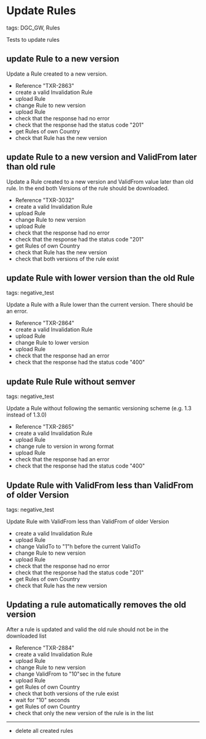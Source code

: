 # Update Rules

tags: DGC_GW, Rules

Tests to update rules

## update Rule to a new version

Update a Rule created to a new version.

* Reference "TXR-2863"
* create a valid Invalidation Rule
* upload Rule
* change Rule to new version
* upload Rule
* check that the response had no error
* check that the response had the status code "201"
* get Rules of own Country
* check that Rule has the new version

## update Rule to a new version and ValidFrom later than old rule

Update a Rule created to a new version and ValidFrom value later than old rule. In the end both Versions of the rule should be downloaded.

* Reference "TXR-3032"
* create a valid Invalidation Rule
* upload Rule
* change Rule to new version
* upload Rule
* check that the response had no error
* check that the response had the status code "201"
* get Rules of own Country
* check that Rule has the new version
* check that both versions of the rule exist

## update Rule with lower version than the old Rule

tags: negative_test

Update a Rule with a Rule lower than the current version. There should be an error.

* Reference "TXR-2864"
* create a valid Invalidation Rule
* upload Rule
* change Rule to lower version
* upload Rule
* check that the response had an error
* check that the response had the status code "400"

## update Rule Rule without semver

tags: negative_test

Update a Rule without following the semantic versioning scheme (e.g. 1.3 instead of 1.3.0)

* Reference "TXR-2865"
* create a valid Invalidation Rule
* upload Rule
* change rule to version in wrong format
* upload Rule
* check that the response had an error
* check that the response had the status code "400"

## Update Rule with ValidFrom less than ValidFrom of older Version

tags: negative_test

Update Rule with ValidFrom less than ValidFrom of older Version

* create a valid Invalidation Rule
* upload Rule
* change ValidTo to "1"h before the current ValidTo
* change Rule to new version
* upload Rule
* check that the response had no error
* check that the response had the status code "201"
* get Rules of own Country
* check that Rule has the new version

## Updating a rule automatically removes the old version

After a rule is updated and valid the old rule should not be in the downloaded list

* Reference "TXR-2884"
* create a valid Invalidation Rule
* upload Rule
* change Rule to new version
* change ValidFrom to "10"sec in the future
* upload Rule
* get Rules of own Country
* check that both versions of the rule exist
* wait for "10" seconds
* get Rules of own Country
* check that only the new version of the rule is in the list

___
* delete all created rules
